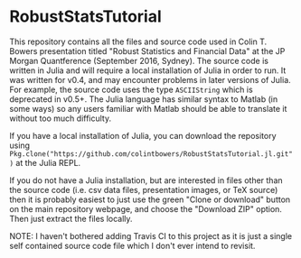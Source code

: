 # RobustStatsTutorial

This repository contains all the files and source code used in Colin T. Bowers presentation titled "Robust Statistics and Financial Data" at the JP Morgan Quantference (September 2016, Sydney). The source code is written in Julia and will require a local installation of Julia in order to run. It was written for v0.4, and may encounter problems in later versions of Julia. For example, the source code uses the type `ASCIIString` which is deprecated in v0.5+. The Julia language has similar syntax to Matlab (in some ways) so any users familiar with Matlab should be able to translate it without too much difficulty.

If you have a local installation of Julia, you can download the repository using `Pkg.clone("https://github.com/colintbowers/RobustStatsTutorial.jl.git")` at the Julia REPL.

If you do not have a Julia installation, but are interested in files other than the source code (i.e. csv data files, presentation images, or TeX source) then it is probably easiest to just use the green "Clone or download" button on the main repository webpage, and choose the "Download ZIP" option. Then just extract the files locally.

NOTE: I haven't bothered adding Travis CI to this project as it is just a single self contained source code file which I don't ever intend to revisit.

